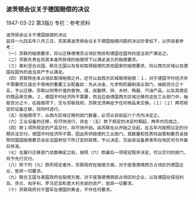 ### 波茨顿会议关于德国赔偿的决议

1947-03-22
第3版()
专栏：参考资料

    波茨顿会议关于德国赔偿的决议
    兹将一九四五年八月三日，苏英美波茨顿会议关于德国赔偿问题的决议抄录如下，以供读者参考：
    （一）苏联的赔偿要求，将以迁移德境苏占领区物资和德国在国外的适当资产满足之。
    （二）苏联负责在将其本身所获得的赔偿项下以满足波兰的赔偿要求。
    （三）美利坚合众国、联合王国以及有权取得赔偿的其他国家的赔偿要求，将以西方区域以及德国在国外的适当资产予以满足。
    （四）苏联除在本占领区取得赔偿之外，还可以自西方区域取得赔偿：１、对于德国平时经济并不需要而又适合于使用的重要工业配备如：先从冶金、化学和机器制造业部门，抽取百分之十五，予以迁移。苏联以同等价值的食物、煤、炭酸钾、锌、木材、陶器、汽油产品，以及其商定的商品来交换。２、德国平时经济所不需要，而且应由德国西方区域迁移的这些工业部门中，抽取百分之十，在赔偿项下，交与苏联政府，苏联无须再给予任何物品来交换。（１）（２）两项规定的设备迁移，将同时进行。
    （五）在赔偿项下，从西方区域迁移的部门数量，必须从目前起六个月内决定之。
    （六）工业设备的迁移，将尽快进行，并在：（五）款下规定的决定时期起，两年内完成之。（四）款１项所规定的产品交付，将尽快开始。由苏联在从开始之日起，在五年内按照议定的分期办法交付。德国平时经济所不需，因此所供赔偿的工业部门，其数量和性质将由管制委员会按照同盟国赔偿委员会在法国参加下所订定的政策，予以决定，交由该设备原来所在地区司令作最后核准。
    （七）在履行迁移部门总数确定之前，按照（六）款最后一项规定程序决定，可以交付的部门，将予先行交付。
    （八）除下列（九）款所规定者外，苏联政府在赔偿方面，对于座落德境西方占领区的德国企业，放弃一切要求。
    （九）联合王国与美国政府在赔偿方面，对于座落德境西部占领区的企业，以及德国在保加利亚、芬兰、匈牙利、罗马尼亚和意大利东部的资产，放弃一切要求。
    （十）苏联政府对于盟军在德国的黄金，不作任何要求。
